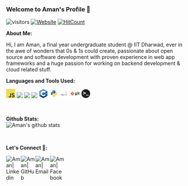 ### Welcome to Aman's Profile 👋

![visitors](https://visitor-badge.laobi.icu/badge?page_id=aman1403.aman1403)
[![Website](https://img.shields.io/badge/Website-Up-brightgreen)](https://aman1403.github.io/Aman) 
[![HitCount](http://hits.dwyl.com/aman1403/Aman.svg)](http://hits.dwyl.com/aman1403/Aman)


**About Me:** 

Hi, I am Aman, a final year undergraduate student @ IIT Dharwad, ever in the awe of wonders that 0s & 1s could create, passionate about open source and software development with proven experience in web app frameworks and a huge passion for working on backend development & cloud related stuff. 


**Languages and Tools Used:**  

<code><img height="25" src="https://raw.githubusercontent.com/github/explore/80688e429a7d4ef2fca1e82350fe8e3517d3494d/topics/javascript/javascript.png"></code>
<code><img height="25" src="https://w7.pngwing.com/pngs/493/735/png-transparent-node-js-javascript-express-js-mongodb-github-github-angle-text-logo.png"></code>
<code><img height="25" src="https://pbs.twimg.com/profile_images/1235870003292856320/iRG4_ojf_400x400.png"></code>
<code><img height="25" src="https://pbs.twimg.com/profile_images/699217734492647428/pCfEzr6L_400x400.png"></code>
<code><img height="25" src="https://raw.githubusercontent.com/github/explore/80688e429a7d4ef2fca1e82350fe8e3517d3494d/topics/cpp/cpp.png"></code>
<code><img height="25" src="https://raw.githubusercontent.com/github/explore/80688e429a7d4ef2fca1e82350fe8e3517d3494d/topics/python/python.png"></code>
<code><img height="25" src="https://raw.githubusercontent.com/github/explore/80688e429a7d4ef2fca1e82350fe8e3517d3494d/topics/mysql/mysql.png"></code>
<code><img height="25" src="https://raw.githubusercontent.com/github/explore/80688e429a7d4ef2fca1e82350fe8e3517d3494d/topics/git/git.png"></code>
<code><img height="25" src="https://raw.githubusercontent.com/github/explore/80688e429a7d4ef2fca1e82350fe8e3517d3494d/topics/terminal/terminal.png"></code>

<br/>

**Github Stats:**  
![Aman's github stats](https://github-readme-stats.vercel.app/api?username=aman1403&theme=blue-green&show_icons=true)

<br/>

**Let's Connect 👋:** 

<a href="https://in.linkedin.com/in/aman1403"><img align="left" alt="Aman| Linkedin" width="40px" src="https://i.ibb.co/yRHbQyd/linkedin-icon.png" /></a>
 
<a href="https://github.com/aman1403"><img align="left" alt="Aman| GitHub" width="40px" src="https://i.ibb.co/FK6FGy7/github-icon.png" /></a>
  
<a href="mailto:aluthra1403@gmail.com"><img align="left" alt="Aman| Email" width="40px" src="https://i.ibb.co/dDsXKG4/email-icon.png" /></a>
 
<a href="https://www.facebook.com/aman.luthra.353"><img align="left" alt="Aman| Facebook" width="40px" src="https://i.ibb.co/k4nCHtk/facebook-icon.png" /></a>
